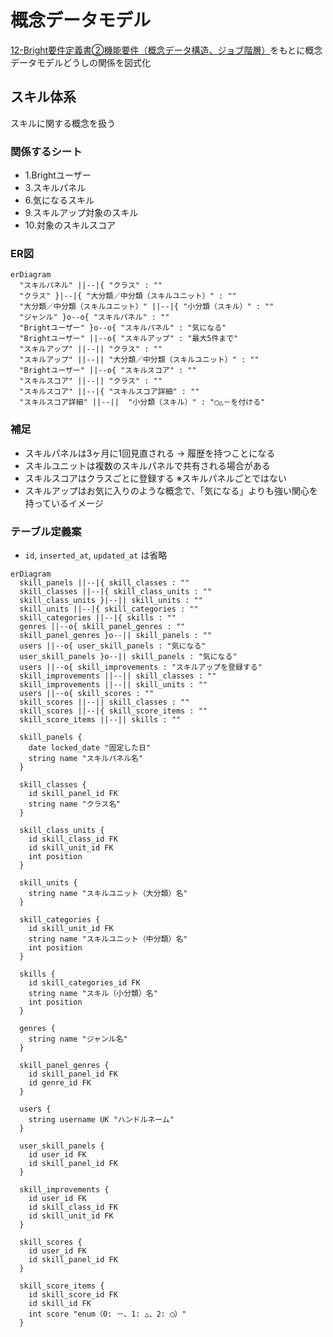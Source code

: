 # 概念データモデル

[12-Bright要件定義書②機能要件（概念データ構造、ジョブ階層）](https://docs.google.com/spreadsheets/d/1-MhX-jKPiplTCU3QrPsLUhzutxiXfkbVxwLA0wImA9s/edit#gid=1018705294)をもとに概念データモデルどうしの関係を図式化

## スキル体系

スキルに関する概念を扱う

### 関係するシート

- 1.Brightユーザー
- 3.スキルパネル
- 6.気になるスキル
- 9.スキルアップ対象のスキル
- 10.対象のスキルスコア

### ER図

```mermaid
erDiagram
  "スキルパネル" ||--|{ "クラス" : ""
  "クラス" }|--|{ "大分類／中分類（スキルユニット）" : ""
  "大分類／中分類（スキルユニット）" ||--|{ "小分類（スキル）" : ""
  "ジャンル" }o--o{ "スキルパネル" : ""
  "Brightユーザー" }o--o{ "スキルパネル" : "気になる"
  "Brightユーザー" ||--o{ "スキルアップ" : "最大5件まで"
  "スキルアップ" ||--|| "クラス" : ""
  "スキルアップ" ||--|| "大分類／中分類（スキルユニット）" : ""
  "Brightユーザー" ||--o{ "スキルスコア" : ""
  "スキルスコア" ||--|| "クラス" : ""
  "スキルスコア" ||--|{ "スキルスコア詳細" : ""
  "スキルスコア詳細" ||--||  "小分類（スキル）" : "◯△－を付ける"
```

### 補足

- スキルパネルは3ヶ月に1回見直される → 履歴を持つことになる
- スキルユニットは複数のスキルパネルで共有される場合がある
- スキルスコアはクラスごとに登録する ※スキルパネルごとではない
- スキルアップはお気に入りのような概念で、「気になる」よりも強い関心を持っているイメージ

### テーブル定義案

- `id`, `inserted_at`, `updated_at` は省略

```mermaid
erDiagram
  skill_panels ||--|{ skill_classes : ""
  skill_classes ||--|{ skill_class_units : ""
  skill_class_units }|--|| skill_units : ""
  skill_units ||--|{ skill_categories : ""
  skill_categories ||--|{ skills : ""
  genres ||--o{ skill_panel_genres : ""
  skill_panel_genres }o--|| skill_panels : ""
  users ||--o{ user_skill_panels : "気になる"
  user_skill_panels }o--|| skill_panels : "気になる"
  users ||--o{ skill_improvements : "スキルアップを登録する"
  skill_improvements ||--|| skill_classes : ""
  skill_improvements ||--|| skill_units : ""
  users ||--o{ skill_scores : ""
  skill_scores ||--|| skill_classes : ""
  skill_scores ||--|{ skill_score_items : ""
  skill_score_items ||--|| skills : ""

  skill_panels {
    date locked_date "固定した日"
    string name "スキルパネル名"
  }

  skill_classes {
    id skill_panel_id FK
    string name "クラス名"
  }

  skill_class_units {
    id skill_class_id FK
    id skill_unit_id FK
    int position
  }

  skill_units {
    string name "スキルユニット（大分類）名"
  }

  skill_categories {
    id skill_unit_id FK
    string name "スキルユニット（中分類）名"
    int position
  }

  skills {
    id skill_categories_id FK
    string name "スキル（小分類）名"
    int position
  }

  genres {
    string name "ジャンル名"
  }

  skill_panel_genres {
    id skill_panel_id FK
    id genre_id FK
  }

  users {
    string username UK "ハンドルネーム"
  }

  user_skill_panels {
    id user_id FK
    id skill_panel_id FK
  }

  skill_improvements {
    id user_id FK
    id skill_class_id FK
    id skill_unit_id FK
  }

  skill_scores {
    id user_id FK
    id skill_panel_id FK
  }

  skill_score_items {
    id skill_score_id FK
    id skill_id FK
    int score "enum（0: －、1: △、2: ◯）"
  }
```
